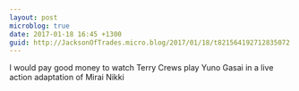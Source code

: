 ```yaml
---
layout: post
microblog: true
date: 2017-01-18 16:45 +1300
guid: http://JacksonOfTrades.micro.blog/2017/01/18/t821564192712835072.html
---
```

I would pay good money to watch Terry Crews play Yuno Gasai in a live action adaptation of Mirai Nikki
